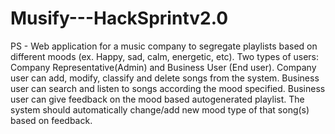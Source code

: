 # Musify---HackSprintv2.0
PS - Web application for a music company to segregate playlists based on different moods (ex. Happy, sad, calm, energetic, etc). Two types of users: Company Representative(Admin) and Business User (End user). Company user can add, modify, classify and delete songs from the system. Business user can search and listen to songs according the mood specified.  Business user can give feedback on the mood based autogenerated playlist. The system should automatically change/add new mood type of that song(s) based on feedback.
